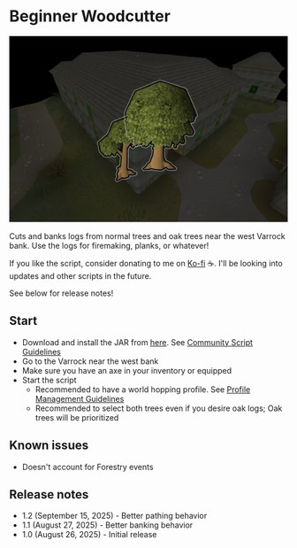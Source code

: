# Beginner Woodcutter

![img.png](src/img.png)

Cuts and banks logs from normal trees and oak trees near the west Varrock bank. Use the logs for firemaking, planks, or whatever!

If you like the script, consider donating to me on [Ko-fi](https://ko-fi.com/fruart) ☕. I'll be looking into updates and other scripts in the future.

See below for release notes!

## Start
- Download and install the JAR from [here](https://github.com/fru-art/fru-scripts/blob/master/out/artifacts/BeginnerWoodcutterScript.jar).  See [Community Script Guidelines](https://discord.com/channels/736938454478356570/1364978724105355324)
- Go to the Varrock near the west bank
- Make sure you have an axe in your inventory or equipped
- Start the script
    - Recommended to have a world hopping profile.  See [Profile Management Guidelines](https://discord.com/channels/736938454478356570/1393939764092207134/1393939764092207134)
    - Recommended to select both trees even if you desire oak logs; Oak trees will be prioritized

## Known issues
- Doesn't account for Forestry events

## Release notes
- 1.2 (September 15, 2025) - Better pathing behavior
- 1.1 (August 27, 2025) - Better banking behavior
- 1.0 (August 26, 2025) - Initial release